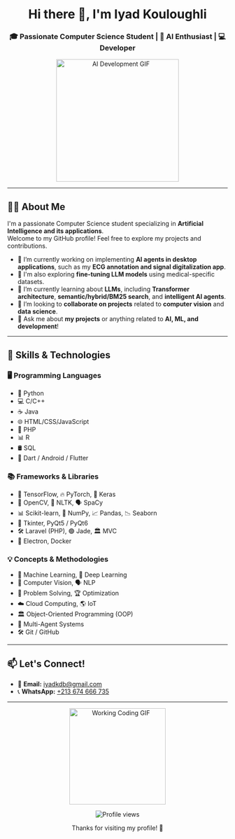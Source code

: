 <h1 align="center">Hi there 👋, I'm Iyad Kouloughli</h1>
<h3 align="center">🎓 Passionate Computer Science Student | 🤖 AI Enthusiast | 💻 Developer</h3>

<p align="center">
  <img src="https://media.giphy.com/media/qgQUggAC3Pfv687qPC/giphy.gif" width="280" alt="AI Development GIF"/>
</p>

---

## 👨‍💻 About Me

I'm a passionate Computer Science student specializing in **Artificial Intelligence and its applications**.  
Welcome to my GitHub profile! Feel free to explore my projects and contributions.

- 🔭 I’m currently working on implementing **AI agents in desktop applications**, such as my **ECG annotation and signal digitalization app**.
- 🧠 I'm also exploring **fine-tuning LLM models** using medical-specific datasets.
- 🌱 I’m currently learning about **LLMs**, including **Transformer architecture**, **semantic/hybrid/BM25 search**, and **intelligent AI agents**.
- 👯 I’m looking to **collaborate on projects** related to **computer vision** and **data science**.
- 💬 Ask me about **my projects** or anything related to **AI, ML, and development**!

---

## 🚀 Skills & Technologies

### 🖥️ Programming Languages
- 🐍 Python
- 💻 C/C++
- ☕ Java
- 🌐 HTML/CSS/JavaScript
- 🐘 PHP
- 📊 R
- 🛢️ SQL
- 📱 Dart / Android / Flutter

### 📚 Frameworks & Libraries
- 🔬 TensorFlow, 🔥 PyTorch, 🤖 Keras
- 👀 OpenCV, 📝 NLTK, 🗣️ SpaCy
- 📊 Scikit-learn, 🔢 NumPy, 📈 Pandas, 📉 Seaborn
- 🧰 Tkinter, PyQt5 / PyQt6
- 🛠️ Laravel (PHP), 🟢 Jade, 🏛️ MVC
- 🧪 Electron, Docker

### 💡 Concepts & Methodologies
- 🧠 Machine Learning, 🤖 Deep Learning
- 🎯 Computer Vision, 🗣️ NLP
- 🧩 Problem Solving, 🏆 Optimization
- ☁️ Cloud Computing, 🌎 IoT
- 🏛️ Object-Oriented Programming (OOP)
- 🤝 Multi-Agent Systems
- 🛠️ Git / GitHub

---

## 📫 Let's Connect!

- 📧 **Email:** iyadkdb@gmail.com  
- 📞 **WhatsApp:** [+213 674 666 735](https://wa.me/213674666735)

---

<p align="center">
  <img src="https://media.giphy.com/media/LMt9638dO8dftAjtco/giphy.gif" width="220" alt="Working Coding GIF">
</p>

<p align="center">
  <img src="https://komarev.com/ghpvc/?username=iyadkouloughli&label=Profile%20Views&color=0e75b6&style=flat" alt="Profile views">
</p>

<p align="center">Thanks for visiting my profile! 🙌</p>
